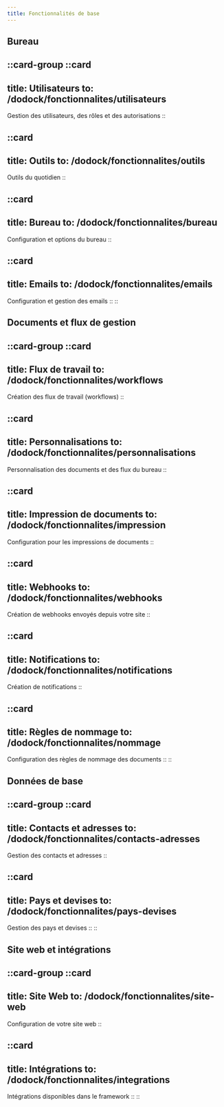 ```yaml
---
title: Fonctionnalités de base
---
```


## Bureau

::card-group
  ::card
  ---
  title: Utilisateurs
  to: /dodock/fonctionnalites/utilisateurs
  ---
  Gestion des utilisateurs, des rôles et des autorisations
  ::

  ::card
  ---
  title: Outils
  to: /dodock/fonctionnalites/outils
  ---
  Outils du quotidien
  ::

  ::card
  ---
  title: Bureau
  to: /dodock/fonctionnalites/bureau
  ---
  Configuration et options du bureau
  ::

  ::card
  ---
  title: Emails
  to: /dodock/fonctionnalites/emails
  ---
  Configuration et gestion des emails
  ::
::



## Documents et flux de gestion

::card-group
  ::card
  ---
  title: Flux de travail
  to: /dodock/fonctionnalites/workflows
  ---
  Création des flux de travail (workflows)
  ::

  ::card
  ---
  title: Personnalisations
  to: /dodock/fonctionnalites/personnalisations
  ---
  Personnalisation des documents et des flux du bureau
  ::

  ::card
  ---
  title: Impression de documents
  to: /dodock/fonctionnalites/impression
  ---
  Configuration pour les impressions de documents
  ::


  ::card
  ---
  title: Webhooks
  to: /dodock/fonctionnalites/webhooks
  ---
  Création de webhooks envoyés depuis votre site
  ::


  ::card
  ---
  title: Notifications
  to: /dodock/fonctionnalites/notifications
  ---
  Création de notifications
  ::

  ::card
  ---
  title: Règles de nommage
  to: /dodock/fonctionnalites/nommage
  ---
  Configuration des règles de nommage des documents
  ::
::

## Données de base

::card-group
  ::card
  ---
  title: Contacts et adresses
  to: /dodock/fonctionnalites/contacts-adresses
  ---
  Gestion des contacts et adresses
  ::

  ::card
  ---
  title: Pays et devises
  to: /dodock/fonctionnalites/pays-devises
  ---
  Gestion des pays et devises
  ::
::


## Site web et intégrations

::card-group
  ::card
  ---
  title: Site Web
  to: /dodock/fonctionnalites/site-web
  ---
  Configuration de votre site web
  ::

  ::card
  ---
  title: Intégrations
  to: /dodock/fonctionnalites/integrations
  ---
  Intégrations disponibles dans le framework
  ::
::